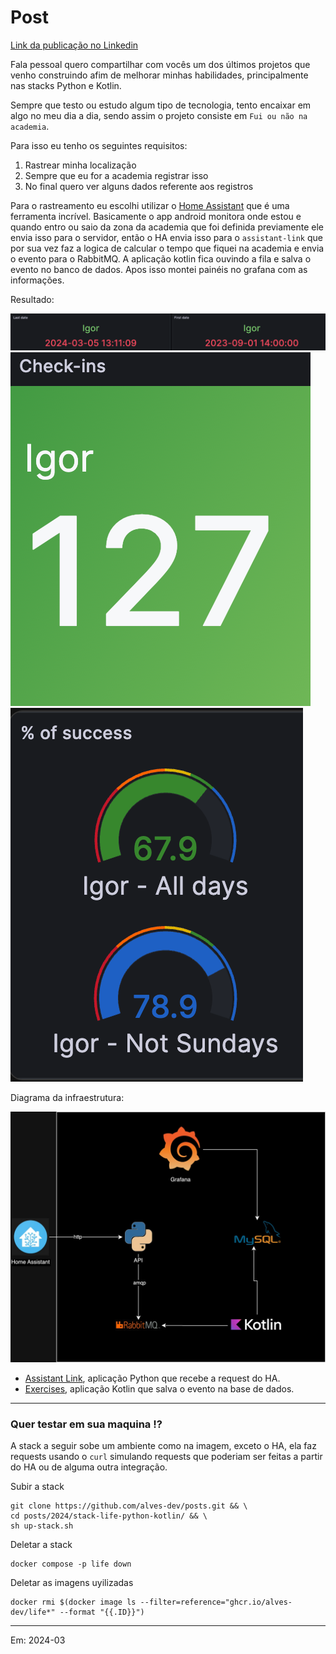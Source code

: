 # Post

[Link da publicação no Linkedin](https://www.linkedin.com/posts/igor-moreira-65941415b_fala-pessoal-quero-compartilhar-com-voc%C3%AAs-activity-7171456340400304128-2FiN?utm_source=share&utm_medium=member_desktop)

Fala pessoal quero compartilhar com vocês um dos últimos projetos que venho construindo afim de melhorar minhas habilidades, 
principalmente nas stacks Python e Kotlin.

Sempre que testo ou estudo algum tipo de tecnologia, tento encaixar em algo no meu dia a dia, sendo assim o projeto consiste em `Fui ou não na academia`.

Para isso eu tenho os seguintes requisitos:
1. Rastrear minha localização
2. Sempre que eu for a academia registrar isso
3. No final quero ver alguns dados referente aos registros

Para o rastreamento eu escolhi utilizar o [Home Assistant](https://www.home-assistant.io/) que é uma ferramenta incrível.
Basicamente o app android monitora onde estou e quando entro ou saio da zona da academia que foi definida previamente ele envia isso para o servidor,
então o HA envia isso para o `assistant-link` que por sua vez faz a logica de calcular o tempo que fiquei na academia e envia o evento para o RabbitMQ.
A aplicação kotlin fica ouvindo a fila e salva o evento no banco de dados.
Apos isso montei painéis no grafana com as informações.

Resultado:

![data.png](data.png)
![check-ins.png](check-ins.png)
![percentage.png](percentage.png)

Diagrama da infraestrutura:

![diagrama.jpg](diagrama.jpg)

- [Assistant Link](https://github.com/alves-dev/life-assistant-link), aplicação Python que recebe a request do HA.
- [Exercises](https://github.com/alves-dev/life-exercises), aplicação Kotlin que salva o evento na base de dados.

------

### Quer testar em sua maquina !?

A stack a seguir sobe um ambiente como na imagem, exceto o HA, ela faz requests usando o `curl` 
simulando requests que poderiam ser feitas a partir do HA ou de alguma outra integração.

Subir a stack
```shell
git clone https://github.com/alves-dev/posts.git && \
cd posts/2024/stack-life-python-kotlin/ && \
sh up-stack.sh
```

Deletar a stack
```shell
docker compose -p life down
```

Deletar as imagens uyilizadas
```shell
docker rmi $(docker image ls --filter=reference="ghcr.io/alves-dev/life*" --format "{{.ID}}")
```

-----
Em: 2024-03